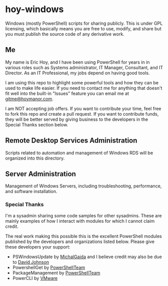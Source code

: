 # hoy-windows
Windows (mostly PowerShell) scripts for sharing publicly.  This is under GPL licensing, which basically means you are free to use, 
modify, and share but you must publish the source code of any derivative work.

## Me
My name is Eric Hoy, and I have been using PowerShell for years in in various roles such as Systems administrator, IT Manager, Consultant, and IT Director.  As an IT Professional, my jobs depend on having good tools.  

I am using this repo to highlight some powerful tools and how they can be used to make life easier.  If you need to contact me for anything that doesn't fit well into the built-in "Issues" feature you can email me at gitme@hoymanor.com.  

I am NOT accepting job offers.  If you want to contribute your time, feel free to fork this repo and create a pull request.  If you want to contribute funds, they will be better served by giving business to the developers in the Special Thanks section below.

## Remote Desktop Services Administration
Scripts related to automation and management of Windows RDS will be organized into this directory.

## Server Administration
Management of Windows Servers, including troubleshooting, performance, and software installation.

### Special Thanks
I'm a sysadmin sharing some code samples for other sysadmins.  These are mainly examples of how I interact with modules for which I cannot claim credit.

The real work making this possible this is the excellent PowerShell modules published by the developers and organizations listed below.  Please give these developers your support:
- PSWindowsUpdate by [MichalGajda](https://www.powershellgallery.com/profiles/MichalGajda) and I believe credit may also be due to [David Johnson](https://github.com/dwj7738)
- PowershellGet by [PowerShellTeam](https://www.powershellgallery.com/profiles/PowerShellTeam)
- PackageManagement by [PowerShellTeam](https://www.powershellgallery.com/profiles/PowerShellTeam)
- PowerCLI by [VMware](https://www.powershellgallery.com/profiles/VMware)
	
  
